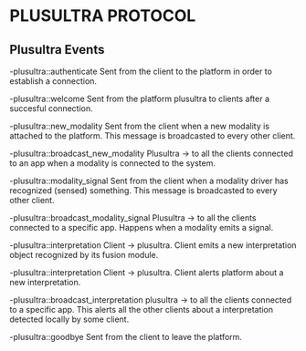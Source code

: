 # PLUSULTRA PROTOCOL

## Plusultra Events

-plusultra::authenticate
Sent from the client to the platform in order to establish a connection.

-plusultra::welcome
Sent from the platform plusultra to clients after a succesful connection.

-plusultra::new_modality
Sent from the client when a new modality is attached to the platform. This 
message is broadcasted to every other client.

-plusultra::broadcast_new_modality
Plusultra -> to all the clients connected to an app when a modality is connected to the system.

-plusultra::modality_signal
Sent from the client when a modality driver has recognized (sensed) something. This message is broadcasted to every other client.

-plusultra::broadcast_modality_signal
Plusultra -> to all the clients connected to a specific app. Happens when a modality emits a signal.

-plusultra::interpretation
Client -> plusultra. Client emits a new interpretation object recognized by its fusion module.

-plusultra::interpretation
Client -> plusultra. Client alerts platform about a new interpretation.

-plusultra::broadcast_interpretation
plusultra -> to all the clients connected to a specific app. This alerts all the other clients about a interpretation detected locally by some client.

-plusultra::goodbye
Sent from the client to leave the platform.

